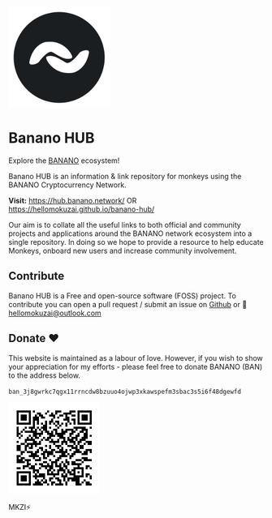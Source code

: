 <img src="https://github.com/HelloMokuzai/banano-hub/blob/main/images/bananohub.png" alt="drawing" width="200" height="200"/>

# Banano HUB
Explore the [BANANO](https://banano.cc/) ecosystem!

Banano HUB is an information & link repository for monkeys using the BANANO Cryptocurrency Network.

**Visit:** https://hub.banano.network/ OR https://hellomokuzai.github.io/banano-hub/

Our aim is to collate all the useful links to both official and community projects and applications around the BANANO network ecosystem into a single repository. In doing so we hope to provide a resource to help educate Monkeys, onboard new users and increase community involvement.

## Contribute

Banano HUB is a Free and open-source software (FOSS) project. To contribute you can open a pull request / submit an issue on [Github](https://github.com/HelloMokuzai/banano-hub/pulls) or 💌 hellomokuzai@outlook.com

## Donate ❤️

This website is maintained as a labour of love. However, if you wish to show your appreciation for my efforts - please feel free to donate BANANO (BAN) to the address below.

`ban_3j8gwrkc7qgx11rrncdw8bzuuo4ojwp3xkawspefm3sbac3s5i6f48dgewfd`

![Donate](https://raw.githubusercontent.com/HelloMokuzai/banano-hub/refs/heads/main/images/qr-code.png)


MKZI⚡
